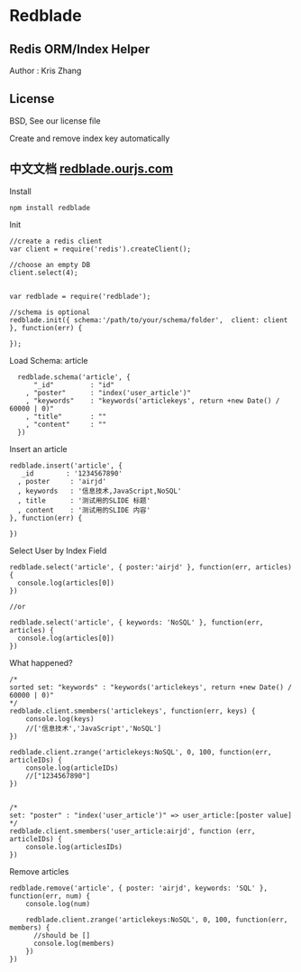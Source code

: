 Redblade
====

Redis ORM/Index Helper
----

Author : Kris Zhang


License
----

BSD, See our license file


Create and remove index key automatically


中文文档 [redblade.ourjs.com](http://redblade.ourjs.com)
----



Install


    npm install redblade





Init

    //create a redis client
    var client = require('redis').createClient();

    //choose an empty DB
    client.select(4);


    var redblade = require('redblade');

    //schema is optional
    redblade.init({ schema:'/path/to/your/schema/folder',  client: client }, function(err) {
        
    });



Load Schema: article


      redblade.schema('article', {
          "_id"         : "id"
        , "poster"      : "index('user_article')"
        , "keywords"    : "keywords('articlekeys', return +new Date() / 60000 | 0)"
        , "title"       : ""
        , "content"     : ""
      })


Insert an article

    redblade.insert('article', {
       _id        : '1234567890'
      , poster     : 'airjd'
      , keywords   : '信息技术,JavaScript,NoSQL'
      , title      : '测试用的SLIDE 标题'
      , content    : '测试用的SLIDE 内容'
    }, function(err) {

    })


Select User by Index Field

    redblade.select('article', { poster:'airjd' }, function(err, articles) {
      console.log(articles[0])
    })

    //or

    redblade.select('article', { keywords: 'NoSQL' }, function(err, articles) {
      console.log(articles[0])
    })



What happened?

    /*
    sorted set: "keywords" : "keywords('articlekeys', return +new Date() / 60000 | 0)"
    */
    redblade.client.smembers('articlekeys', function(err, keys) {
        console.log(keys)
        //['信息技术','JavaScript','NoSQL']
    })

    redblade.client.zrange('articlekeys:NoSQL', 0, 100, function(err, articleIDs) {
        console.log(articleIDs)
        //["1234567890"]
    })


    /*
    set: "poster" : "index('user_article')" => user_article:[poster value]
    */
    redblade.client.smembers('user_article:airjd', function (err, articleIDs) {
        console.log(articlesIDs)
    })




Remove articles

    redblade.remove('article', { poster: 'airjd', keywords: 'SQL' }, function(err, num) {
        console.log(num)

        redblade.client.zrange('articlekeys:NoSQL', 0, 100, function(err, members) {
          //should be []
          console.log(members)
        })
    })
